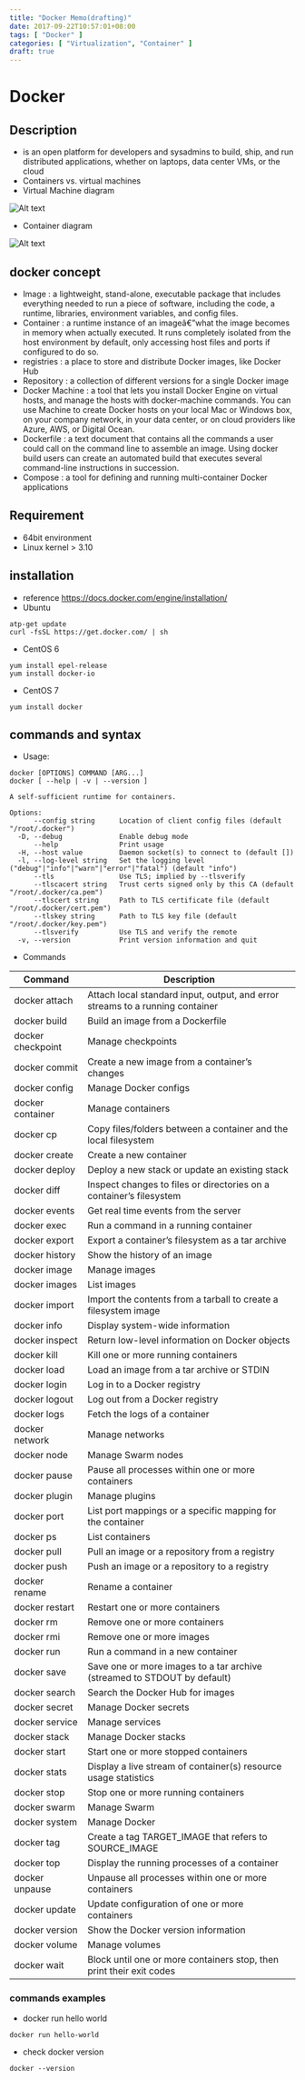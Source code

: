 ```yaml
---
title: "Docker Memo(drafting)"
date: 2017-09-22T10:57:01+08:00
tags: [ "Docker" ]
categories: [ "Virtualization", "Container" ]
draft: true
---
```



# Docker

## Description
- is an open platform for developers and sysadmins to build, ship, and run distributed applications, whether on laptops, data center VMs, or the cloud
- Containers vs. virtual machines
 - Virtual Machine diagram

![Alt text](https://www.docker.com/sites/default/files/VM@2x.png "Virtual Machine")

 - Container diagram

![Alt text](https://www.docker.com/sites/default/files/Container@2x.png "Virtual Machine")

## docker concept
- Image : a lightweight, stand-alone, executable package that includes everything needed to run a piece of software, including the code, a runtime, libraries, environment variables, and config files.
- Container : a runtime instance of an imageâ€”what the image becomes in memory when actually executed. It runs completely isolated from the host environment by default, only accessing host files and ports if configured to do so.
- registries : a place to store and distribute Docker images, like Docker Hub
- Repository : a collection of different versions for a single Docker image
- Docker Machine : a tool that lets you install Docker Engine on virtual hosts, and manage the hosts with docker-machine commands. You can use Machine to create Docker hosts on your local Mac or Windows box, on your company network, in your data center, or on cloud providers like Azure, AWS, or Digital Ocean.
- Dockerfile : a text document that contains all the commands a user could call on the command line to assemble an image. Using docker build users can create an automated build that executes several command-line instructions in succession.
- Compose : a tool for defining and running multi-container Docker applications

## Requirement
- 64bit environment
- Linux kernel > 3.10

## installation
- reference https://docs.docker.com/engine/installation/
- Ubuntu
```
atp-get update
curl -fsSL https://get.docker.com/ | sh
```

- CentOS 6
```
yum install epel-release
yum install docker-io
```

- CentOS 7
```
yum install docker
```

## commands and syntax
- Usage:

```
docker [OPTIONS] COMMAND [ARG...]
docker [ --help | -v | --version ]

A self-sufficient runtime for containers.

Options:
      --config string      Location of client config files (default "/root/.docker")
  -D, --debug              Enable debug mode
      --help               Print usage
  -H, --host value         Daemon socket(s) to connect to (default [])
  -l, --log-level string   Set the logging level ("debug"|"info"|"warn"|"error"|"fatal") (default "info")
      --tls                Use TLS; implied by --tlsverify
      --tlscacert string   Trust certs signed only by this CA (default "/root/.docker/ca.pem")
      --tlscert string     Path to TLS certificate file (default "/root/.docker/cert.pem")
      --tlskey string      Path to TLS key file (default "/root/.docker/key.pem")
      --tlsverify          Use TLS and verify the remote
  -v, --version            Print version information and quit
```

- Commands

| Command | Description |
|---|---|
|docker attach | Attach local standard input, output, and error streams to a running container|
|docker build | Build an image from a Dockerfile|
|docker checkpoint | Manage checkpoints|
|docker commit | Create a new image from a container’s changes|
|docker config | Manage Docker configs|
|docker container | Manage containers|
|docker cp | Copy files/folders between a container and the local filesystem|
|docker create | Create a new container|
|docker deploy | Deploy a new stack or update an existing stack|
|docker diff | Inspect changes to files or directories on a container’s filesystem|
|docker events | Get real time events from the server|
|docker exec | Run a command in a running container|
|docker export | Export a container’s filesystem as a tar archive|
|docker history | Show the history of an image|
|docker image | Manage images|
|docker images | List images|
|docker import | Import the contents from a tarball to create a filesystem image|
|docker info | Display system-wide information|
|docker inspect | Return low-level information on Docker objects|
|docker kill | Kill one or more running containers|
|docker load | Load an image from a tar archive or STDIN|
|docker login | Log in to a Docker registry|
|docker logout | Log out from a Docker registry|
|docker logs | Fetch the logs of a container|
|docker network | Manage networks|
|docker node | Manage Swarm nodes|
|docker pause | Pause all processes within one or more containers|
|docker plugin | Manage plugins|
|docker port | List port mappings or a specific mapping for the container|
|docker ps | List containers|
|docker pull | Pull an image or a repository from a registry|
|docker push | Push an image or a repository to a registry|
|docker rename | Rename a container|
|docker restart | Restart one or more containers|
|docker rm | Remove one or more containers|
|docker rmi | Remove one or more images|
|docker run | Run a command in a new container|
|docker save | Save one or more images to a tar archive (streamed to STDOUT by default)|
|docker search | Search the Docker Hub for images|
|docker secret | Manage Docker secrets|
|docker service | Manage services|
|docker stack | Manage Docker stacks|
|docker start | Start one or more stopped containers|
|docker stats | Display a live stream of container(s) resource usage statistics|
|docker stop | Stop one or more running containers|
|docker swarm | Manage Swarm|
|docker system | Manage Docker|
|docker tag | Create a tag TARGET_IMAGE that refers to SOURCE_IMAGE|
|docker top | Display the running processes of a container|
|docker unpause | Unpause all processes within one or more containers|
|docker update | Update configuration of one or more containers|
|docker version | Show the Docker version information|
|docker volume | Manage volumes|
|docker wait | Block until one or more containers stop, then print their exit codes|


### commands examples
- docker run hello world
```
docker run hello-world
```

- check docker version
```
docker --version
```

